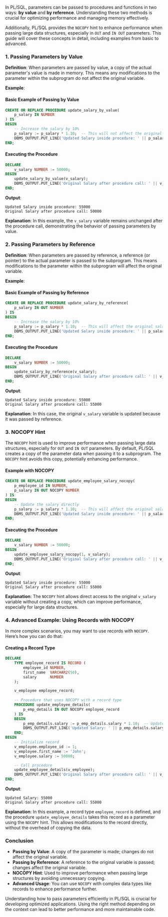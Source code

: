 In PL/SQL, parameters can be passed to procedures and functions in two ways: **by value** and **by reference**. Understanding these two methods is crucial for optimizing performance and managing memory effectively. 

Additionally, PL/SQL provides the `NOCOPY` hint to enhance performance when passing large data structures, especially in `OUT` and `IN OUT` parameters. This guide will cover these concepts in detail, including examples from basic to advanced.

### 1. Passing Parameters by Value

**Definition**: When parameters are passed by value, a copy of the actual parameter's value is made in memory. This means any modifications to the parameter within the subprogram do not affect the original variable.

**Example**: 

#### Basic Example of Passing by Value

```sql
CREATE OR REPLACE PROCEDURE update_salary_by_value(
    p_salary IN NUMBER
) IS
BEGIN
    -- Increase the salary by 10%
    p_salary := p_salary * 1.10;  -- This will not affect the original salary
    DBMS_OUTPUT.PUT_LINE('Updated Salary inside procedure: ' || p_salary);
END;
```

#### Executing the Procedure

```sql
DECLARE
    v_salary NUMBER := 50000;
BEGIN
    update_salary_by_value(v_salary);
    DBMS_OUTPUT.PUT_LINE('Original Salary after procedure call: ' || v_salary);
END;
```

**Output**:
```
Updated Salary inside procedure: 55000
Original Salary after procedure call: 50000
```

**Explanation**: In this example, the `v_salary` variable remains unchanged after the procedure call, demonstrating the behavior of passing parameters by value.

### 2. Passing Parameters by Reference

**Definition**: When parameters are passed by reference, a reference (or pointer) to the actual parameter is passed to the subprogram. This means modifications to the parameter within the subprogram will affect the original variable.

**Example**: 

#### Basic Example of Passing by Reference

```sql
CREATE OR REPLACE PROCEDURE update_salary_by_reference(
    p_salary IN OUT NUMBER
) IS
BEGIN
    -- Increase the salary by 10%
    p_salary := p_salary * 1.10;  -- This will affect the original salary
    DBMS_OUTPUT.PUT_LINE('Updated Salary inside procedure: ' || p_salary);
END;
```

#### Executing the Procedure

```sql
DECLARE
    v_salary NUMBER := 50000;
BEGIN
    update_salary_by_reference(v_salary);
    DBMS_OUTPUT.PUT_LINE('Original Salary after procedure call: ' || v_salary);
END;
```

**Output**:
```
Updated Salary inside procedure: 55000
Original Salary after procedure call: 55000
```

**Explanation**: In this case, the original `v_salary` variable is updated because it was passed by reference.

### 3. NOCOPY Hint

The `NOCOPY` hint is used to improve performance when passing large data structures, especially for `OUT` and `IN OUT` parameters. By default, PL/SQL creates a copy of the parameter data when passing it to a subprogram. The `NOCOPY` hint avoids this copy, potentially enhancing performance.

#### Example with NOCOPY

```sql
CREATE OR REPLACE PROCEDURE update_employee_salary_nocopy(
    p_employee_id IN NUMBER,
    p_salary IN OUT NOCOPY NUMBER
) IS
BEGIN
    -- Update the salary directly
    p_salary := p_salary * 1.10;  -- This will affect the original salary
    DBMS_OUTPUT.PUT_LINE('Updated Salary inside procedure: ' || p_salary);
END;
```

#### Executing the Procedure

```sql
DECLARE
    v_salary NUMBER := 50000;
BEGIN
    update_employee_salary_nocopy(1, v_salary);
    DBMS_OUTPUT.PUT_LINE('Original Salary after procedure call: ' || v_salary);
END;
```

**Output**:
```
Updated Salary inside procedure: 55000
Original Salary after procedure call: 55000
```

**Explanation**: The `NOCOPY` hint allows direct access to the original `v_salary` variable without creating a copy, which can improve performance, especially for large data structures.

### 4. Advanced Example: Using Records with NOCOPY

In more complex scenarios, you may want to use records with `NOCOPY`. Here’s how you can do that:

#### Creating a Record Type

```sql
DECLARE
    TYPE employee_record IS RECORD (
        employee_id NUMBER,
        first_name  VARCHAR2(50),
        salary      NUMBER
    );

    v_employee employee_record;
    
    -- Procedure that uses NOCOPY with a record type
    PROCEDURE update_employee_details(
        p_emp_details IN OUT NOCOPY employee_record
    ) IS
    BEGIN
        p_emp_details.salary := p_emp_details.salary * 1.10;  -- Update salary
        DBMS_OUTPUT.PUT_LINE('Updated Salary: ' || p_emp_details.salary);
    END;
BEGIN
    -- Initialize record
    v_employee.employee_id := 1;
    v_employee.first_name := 'John';
    v_employee.salary := 50000;

    -- Call procedure
    update_employee_details(v_employee);
    DBMS_OUTPUT.PUT_LINE('Original Salary after procedure call: ' || v_employee.salary);
END;
```

**Output**:
```
Updated Salary: 55000
Original Salary after procedure call: 55000
```

**Explanation**: In this example, a record type `employee_record` is defined, and the procedure `update_employee_details` takes this record as a parameter using the `NOCOPY` hint. This allows modifications to the record directly, without the overhead of copying the data.

### Conclusion

- **Passing by Value**: A copy of the parameter is made; changes do not affect the original variable.
- **Passing by Reference**: A reference to the original variable is passed; changes affect the original variable.
- **NOCOPY Hint**: Used to improve performance when passing large structures by avoiding unnecessary copying.
- **Advanced Usage**: You can use `NOCOPY` with complex data types like records to enhance performance further.

Understanding how to pass parameters efficiently in PL/SQL is crucial for developing optimized applications. Using the right method depending on the context can lead to better performance and more maintainable code.